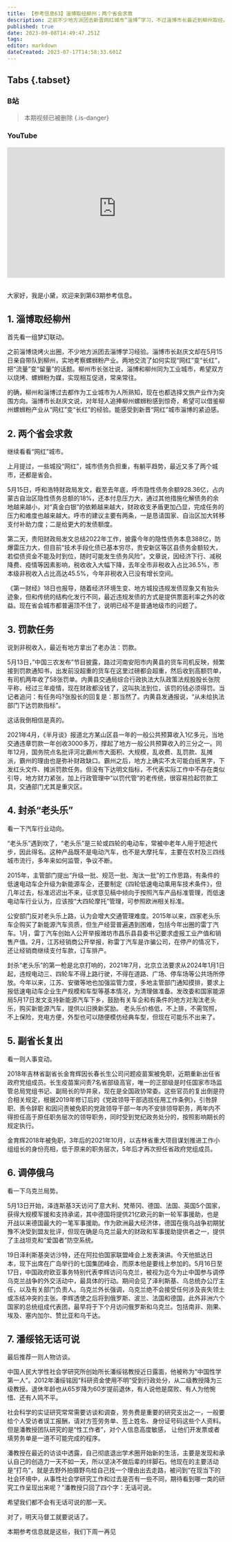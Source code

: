 ```yaml
---
title: 【参考信息63】淄博取经柳州；两个省会求救
description: 之前不少地方派团去新晋网红城市“淄博”学习，不过淄博市长最近到柳州取经。淄博市长对年轻人追捧螺蛳粉感到惊奇，希望借鉴螺蛳粉从“网红”变“长红”的经验...
published: true
date: 2023-09-08T14:49:47.251Z
tags: 
editor: markdown
dateCreated: 2023-07-17T14:58:33.601Z
---
```


## Tabs {.tabset}

### B站
> 本期视频已被删除
{.is-danger}


### YouTube
<div style="position: relative; padding: 30% 45%;">
<iframe style="position: absolute; top: 0; left: 0; width: 100%; height: 100%;" src="https://www.youtube-nocookie.com/embed/YouTubeVID" title="YouTube video player" frameborder="0" allow="accelerometer; autoplay; clipboard-write; encrypted-media; gyroscope; picture-in-picture" allowfullscreen></iframe>
</div>

## 

大家好，我是小黛，欢迎来到第63期参考信息。

## 1. 淄博取经柳州

首先看一组梦幻联动。

之前淄博烧烤火出圈，不少地方派团去淄博学习经验。淄博市长赵庆文却在5月15日亲自带队到柳州，实地考察螺蛳粉产业。两地交流了如何实现“网红”变“长红”，把“流量”变“留量”的话题。柳州市长张壮说，淄博和柳州同为工业城市，希望双方以烧烤、螺蛳粉为媒，实现相互促进，常来常往。

的确，柳州和淄博过去都作为工业城市为人所熟知，现在也都选择文旅产业作为突围方向。淄博市长赵庆文说，对年轻人追捧柳州螺蛳粉感到惊奇，希望可以借鉴柳州螺蛳粉产业从“网红”变“长红”的经验。能感受到新晋“网红”城市淄博的紧迫感。

## 2. 两个省会求救

继续看看“网红”城市。

上月提过，一些城投“网红”，城市债务负担重，有躺平趋势，最近又多了两个城市，还都是省会。

5月15日，呼和浩特财政局发文，截至去年底，呼市隐性债务余额928.36亿，占内蒙古自治区隐性债务总额的18%，还本付息压力大，通过其他措施化解债务的余地越来越小，对“真金白银”的依赖越来越大，财政收支矛盾更加凸显，完成任务的压力和难度也越来越大。呼市的建议主要有两条，一是恳请国家、自治区加大转移支付补助力度；二是给更大的发债额度。

第二天，贵阳财政局发文总结2022年工作，披露今年的隐性债务本息388亿，防爆雷压力大，但目前“技术手段化债已基本穷尽，贵安新区等区县债务金额较大，若偿债资金不能及时到位，随时可能发生债务风险”。文章说，因经济下行、减税降费、疫情等因素影响，税收收入大幅下降，去年全市非税收入占比36.5%，市本级非税收入占比高达45.5%，今年非税收入已没有增长空间。

《第一财经》18日也报导，随着经济环境生变、地方城投违规发债现象又有抬头迹象，但和传统的结构化发行不同，最近违规发债的方式是提供票面利率之外的收益。现在省会城市都普遍顶不住了，说明已经不是普通地级市的问题了。

## 3. 罚款任务

说到非税收入，最近有地方拿出了老办法：罚款。

5月13日，”中国三农发布”节目披露，路过河南安阳市内黄县的货车司机反映，频繁接到罚款通知书，出发前没超重的货车在这里过磅都会超重，然后收到高额罚单，有司机两年收了58张罚单。内黄县交通局综合行政执法大队政策法规股股长张院平称，经过三年疫情，现在财政都没钱了，这叫执法到位，该罚的钱必须得罚。当记者追问：有任务吗?张股长的回复是：那当然了。内黄县发通报说，“从未给执法部门下达罚款指标”。

这话我倒相信是真的。

2021年4月，《半月谈》报道北方某山区县一年的一般公共预算收入1亿多元，当地交通违章罚款一年创收3000多万，撑起了地方一般公共预算收入的三分之一。同年12月，国务院点名批评河北霸州市大面积、大规模，乱收费、乱罚款、乱摊派，霸州的理由也是弥补财政缺口。霸州之后，地方上确实不太可能白纸黑字，下发红头文件、摊派罚款任务。但没有下达明文指标，不代表实际工作中不存在类似引导，地方财力紧张，加上行政管理中“以罚代管”的老传统，很容易捡起罚款工具，交通部门尤其是重灾区。

## 4. 封杀“老头乐”

看一下汽车行业动向。

“老头乐”遇到坎了，“老头乐”是三轮或四轮的电动车，常被中老年人用于短途代步，因此得名。这种产品既不是电动汽车，也不是大摩托车，主要在农村及三四线城市流行，多年来如何监管，争议不断。

2015年，主管部门提出“升级一批、规范一批、淘汰一批”的工作思路，有条件的低速电动车企升级为新能源车企，还要制定《四轮低速电动乘用车技术条件》，但几年过去，标准迟迟出不来，征求意见稿中倾向于按照汽车产品标准管理，而低速电动车行业认为，应该按“大四轮摩托”管理，可参照欧洲相关标准。

公安部门反对老头乐上路，认为会增大交通管理难度。2015年以来，四家老头乐车企购买了新能源汽车资质，但生产经营普遍遇到困难，包括今年出圈的雷丁汽车。1月，雷丁汽车创始人公开举报潍坊市昌乐县县委书记要求虚报工业产值和销售产值。2月，江苏经销商公开举报，称雷丁汽车是诈骗公司，在停产的情况下，还让经销商继续支付车款，订车排产。

封杀“老头乐”的第一枪是北京打响的，2021年7月，北京立法要求从2024年1月1日起，违规电动三、四轮车不得上路行驶，不得在道路、广场、停车场等公共场所停放。今年以来，江苏、安徽等地也加强监管力度，多地主管部门通知摸排，要求上报低速电动车企业生产规模和车型等基本情况，为清理做准备。发改委和国家能源局5月17日发文支持新能源汽车下乡，鼓励有关车企和有条件的地方对淘汰老头乐，购买新能源汽车，提供以旧换新奖励。
老头乐价格低，不上排，不需驾照，不上保险，充电方便，外型也可以随便模仿经典车型，但现在可能乐不出来了。

## 5. 副省长复出

看一则人事变动。

2018年吉林省副省长金育辉因长春长生公司问题疫苗案被免职，近期重新出任省政府党组成员。长生疫苗案问责7名省部级高官，唯一的正部级是时任国家市场监管总局党组书记、副局长的毕井泉，现在是全国政协常委。这些官员的复出倒是符合相关规定，根据2019年修订后的《党政领导干部选拔任用工作条例》，引咎辞职、责令辞职
和因问责被免职的党政领导干部一年内不安排领导职务，两年内不得担任高于原任职务层次的领导职务，同时受到党纪政务处分的，按照影响期长的规定执行。

金育辉2018年被免职，3年后的2021年10月，以吉林省重大项目谋划推进工作小组组长的身份亮相，低于原来的职务层次，5年后才再次担任省政府党组成员。

## 6. 调停俄乌

看一下乌克兰局势。

5月13日开始，泽连斯基3天访问了意大利、梵蒂冈、德国、法国、英国5个国家，获得大规模军援和支持承诺，其中德国将提供21亿欧元的新一轮军事援助，也是开战以来德国最大的一笔军事援助。作为欧洲最大经济体，德国在俄乌战争初期犹豫不决受到盟友批评，但现在确是乌克兰最大的财政和军事援助提供者之一，提供了主战坦克和“爱国者”防空系统。

19日泽利斯基突访沙特，还在阿拉伯国家联盟峰会上发表演讲。今天他抵达日本，现下出席在广岛举行的七国集团峰会，而原本他是要线上参加的。5月16日至17日，中国政府欧亚事务特别代表李辉访问乌克兰，被视为迄今为止中国参与调停乌克兰战争的外交活动中，最具体的行动。期间会见了泽利斯基、乌总统办公厅主任，以及有关部门负责人。乌克兰外长强调，乌克兰绝不会接受任何涉及丧失领土或冻结冲突的主张。李辉透使之后将到俄罗斯、波兰、法国和德国，此外非洲六个国家的总统组成代表团，最早将于下个月访问俄罗斯和乌克兰。包括南非、刚果、埃及、塞内加尔、赞比亚和乌干达。

## 7. 潘绥铭无话可说

最后推荐一则人物访谈。

中国人民大学性社会学研究所创始所长潘绥铭教授近日露面，他被称为“中国性学第一人”。2012年潘绥铭因“科研资金使用不明”受到行政处分，从二级教授降为三级教授。退休年龄也从65岁降为60岁提前退休，有人说他是腐败、有人为他惋惜、还有人鸣不平。

社会科学的实证研究常常需要访谈和调查，劳务费是重要的研究支出之一，一般要给个人受访者误工报酬，请对方签劳务单、签上姓名、身份证号码这些个人资料。但是潘教授团队研究的是“性工作者”，对个人信息高度敏感，
让他们开发票或者填劳务单是一道不可能完成的程序。

潘教授在最近的访谈中透露，自己彻底退出学术圈开始新的生活，主要是发现和承认自己的创造力一天不如一天，所以坚决不做后辈的绊脚石。他现在的主要活动是“打鸟”，就是去野外拍摄野鸟给自己找一个理由出去走路，被问到“在现当下的社会环境中，从事性社会学研究工作和过去是否有一些不同，期待看到哪一类的研究工作呈现出来呢？”潘教授只回了四个字：无话可说。

希望我们都不会有无话可说的那一天。

对了，明天马督工就要说话了。

本期参考信息就是这些，我们下周一再见

